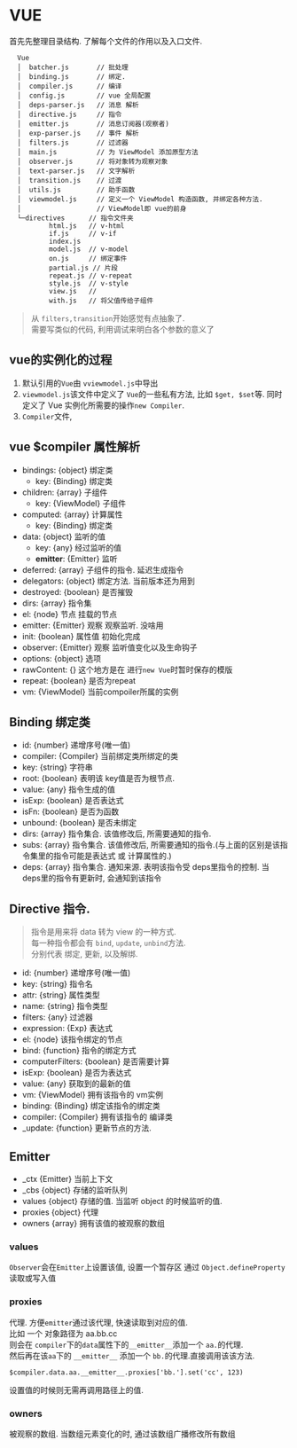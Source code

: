 # VUE

首先先整理目录结构. 了解每个文件的作用以及入口文件.

```
  Vue
  │  batcher.js       // 批处理
  │  binding.js       // 绑定.
  │  compiler.js      // 编译
  │  config.js        // vue 全局配置
  │  deps-parser.js   // 消息 解析
  │  directive.js     // 指令
  │  emitter.js       // 消息订阅器(观察者)
  │  exp-parser.js    // 事件 解析
  │  filters.js       // 过滤器
  │  main.js          // 为 ViewModel 添加原型方法
  │  observer.js      // 将对象转为观察对象
  │  text-parser.js   // 文字解析
  │  transition.js    // 过渡
  │  utils.js         // 助手函数
  │  viewmodel.js     // 定义一个 ViewModel 构造函数, 并绑定各种方法.
  │                   // ViewModel即 vue的前身
  └─directives      // 指令文件夹
          html.js   // v-html
          if.js     // v-if
          index.js  
          model.js  // v-model
          on.js     // 绑定事件
          partial.js // 片段
          repeat.js // v-repeat
          style.js  // v-style
          view.js   // 
          with.js   // 将父值传给子组件
```

> 从 `filters,transition`开始感觉有点抽象了.  
> 需要写类似的代码, 利用调试来明白各个参数的意义了

## vue的实例化的过程
1. 默认引用的`Vue`由 `vviewmodel.js`中导出
2. `viewmodel.js`该文件中定义了 `Vue`的一些私有方法, 比如 `$get, $set`等. 同时定义了 Vue 实例化所需要的操作`new Compiler`.
3. `Compiler`文件,

## vue $compiler 属性解析
* bindings: {object} 绑定类
  * key: {Binding} 绑定类
* children: {array} 子组件
  * key: {ViewModel} 子组件
* computed: {array} 计算属性
  * key: {Binding} 绑定类
* data: {object} 监听的值
  * key: {any} 经过监听的值
  * __emitter__: {Emitter} 监听
* deferred: {array} 子组件的指令. 延迟生成指令
* delegators: {object} 绑定方法. 当前版本还为用到
* destroyed: {boolean} 是否摧毁
* dirs: {array} 指令集
* el: {node} 节点 挂载的节点
* emitter: {Emitter} 观察 观察监听. 没啥用
* init: {boolean} 属性值 初始化完成
* observer: {Emitter} 观察 监听值变化以及生命钩子
* options: {object} 选项
* rawContent: {} 这个地方是在 进行`new Vue`时暂时保存的模版
* repeat: {boolean} 是否为repeat
* vm: {ViewModel} 当前compoiler所属的实例

## Binding 绑定类
* id: {number} 递增序号(唯一值)
* compiler: {Compiler} 当前绑定类所绑定的类
* key: {string} 字符串
* root: {boolean} 表明该 key值是否为根节点.
* value: {any} 指令生成的值
* isExp: {boolean} 是否表达式
* isFn: {boolean} 是否为函数
* unbound: {boolean} 是否未绑定
* dirs: {array} 指令集合. 该值修改后, 所需要通知的指令.
* subs: {array} 指令集合. 该值修改后, 所需要通知的指令.(与上面的区别是该指令集里的指令可能是表达式 或 计算属性的.)
* deps: {array} 指令集合. 通知来源. 表明该指令受 deps里指令的控制. 当 deps里的指令有更新时, 会通知到该指令

## Directive 指令.
> 指令是用来将 data 转为 view 的一种方式.  
> 每一种指令都会有 `bind`, `update`, `unbind`方法.  
> 分别代表 绑定, 更新, 以及解绑.  
* id: {number} 递增序号(唯一值)
* key: {string} 指令名
* attr: {string} 属性类型
* name: {string} 指令类型
* filters: {any} 过滤器
* expression: {Exp} 表达式
* el: {node} 该指令绑定的节点
* bind: {function} 指令的绑定方式
* computerFilters: {boolean} 是否需要计算
* isExp: {boolean} 是否为表达式
* value: {any} 获取到的最新的值
* vm: {ViewModel} 拥有该指令的 vm实例
* binding: {Binding} 绑定该指令的绑定类
* compiler: {Compiler} 拥有该指令的 编译类
* _update: {function} 更新节点的方法.

## Emitter
* _ctx {Emitter} 当前上下文
* _cbs {object} 存储的监听队列
* values {object} 存储的值. 当监听 object 的时候监听的值.
* proxies {object} 代理
* owners {array} 拥有该值的被观察的数组

### values
`Observer`会在`Emitter`上设置该值, 设置一个暂存区
通过 `Object.defineProperty`读取或写入值
### proxies
代理. 方便`emitter`通过该代理, 快速读取到对应的值.  
比如 一个 对象路径为 aa.bb.cc  
则会在 `compiler`下的`data`属性下的`__emitter__`添加一个 `aa.`的代理.  
然后再在该`aa`下的 `__emitter__` 添加一个 `bb.`的代理.直接调用该该方法.  
```
$compiler.data.aa.__emitter__.proxies['bb.'].set('cc', 123)
```
设置值的时候则无需再调用路径上的值.
### owners
被观察的数组. 当数组元素变化的时, 通过该数组广播修改所有数组

## 